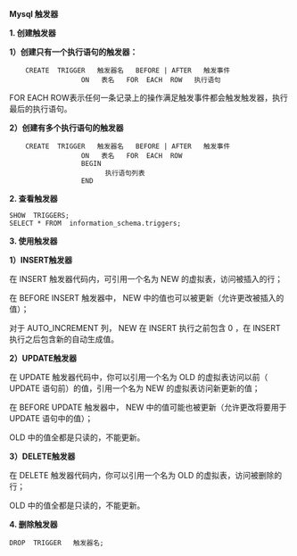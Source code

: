 **Mysql 触发器**

**1. 创建触发器**

**1）创建只有一个执行语句的触发器：**
```
    CREATE  TRIGGER   触发器名   BEFORE | AFTER   触发事件  
                  ON   表名   FOR  EACH  ROW   执行语句
```
FOR EACH ROW表示任何一条记录上的操作满足触发事件都会触发触发器，执行最后的执行语句。

**2）创建有多个执行语句的触发器**
```
    CREATE  TRIGGER   触发器名   BEFORE | AFTER   触发事件  
                  ON   表名   FOR  EACH  ROW    
                  BEGIN  
                        执行语句列表  
                  END
```
**2. 查看触发器**

    SHOW  TRIGGERS;  
    SELECT * FROM  information_schema.triggers;

**3. 使用触发器**

**1）INSERT触发器**

在 INSERT 触发器代码内，可引用一个名为 NEW 的虚拟表，访问被插入的行；

在 BEFORE INSERT 触发器中， NEW 中的值也可以被更新（允许更改被插入的值）；

对于 AUTO_INCREMENT 列， NEW 在 INSERT 执行之前包含 0 ，在 INSERT 执行之后包含新的自动生成值。

**2）UPDATE触发器**

在 UPDATE 触发器代码中，你可以引用一个名为 OLD 的虚拟表访问以前（ UPDATE 语句前）的值，引用一个名为 NEW 的虚拟表访问新更新的值；

在 BEFORE UPDATE 触发器中， NEW 中的值可能也被更新（允许更改将要用于 UPDATE 语句中的值）；

OLD 中的值全都是只读的，不能更新。

**3）DELETE触发器**

在 DELETE 触发器代码内，你可以引用一个名为 OLD 的虚拟表，访问被删除的行；

OLD 中的值全都是只读的，不能更新。

**4. 删除触发器**

    DROP  TRIGGER   触发器名;

